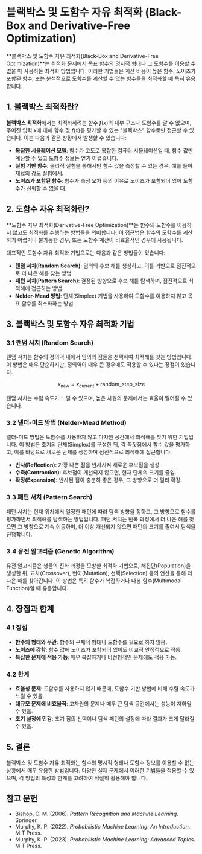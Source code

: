 # 블랙박스 및 도함수 자유 최적화 (Black-Box and Derivative-Free Optimization)

**블랙박스 및 도함수 자유 최적화(Black-Box and Derivative-Free Optimization)**는 최적화 문제에서 목표 함수의 명시적 형태나 그 도함수를 이용할 수 없을 때 사용하는 최적화 방법입니다. 이러한 기법들은 계산 비용이 높은 함수, 노이즈가 포함된 함수, 또는 분석적으로 도함수를 계산할 수 없는 함수들을 최적화할 때 특히 유용합니다.

## 1. 블랙박스 최적화란?

**블랙박스 최적화**에서는 최적화하려는 함수 $f(x)$의 내부 구조나 도함수를 알 수 없으며, 주어진 입력 $x$에 대해 함수 값 $f(x)$를 평가할 수 있는 "블랙박스" 함수로만 접근할 수 있습니다. 이는 다음과 같은 상황에서 발생할 수 있습니다:

- **복잡한 시뮬레이션 모델**: 함수가 고도로 복잡한 컴퓨터 시뮬레이션일 때, 함수 값만 계산할 수 있고 도함수 정보는 얻기 어렵습니다.
- **실험 기반 함수**: 물리적 실험을 통해서만 함수 값을 측정할 수 있는 경우, 예를 들어 재료의 강도 실험에서.
- **노이즈가 포함된 함수**: 함수가 측정 오차 등의 이유로 노이즈가 포함되어 있어 도함수가 신뢰할 수 없을 때.

## 2. 도함수 자유 최적화란?

**도함수 자유 최적화(Derivative-Free Optimization)**는 함수의 도함수를 이용하지 않고도 최적화를 수행하는 방법들을 의미합니다. 이 접근법은 함수의 도함수를 계산하기 어렵거나 불가능한 경우, 또는 도함수 계산이 비효율적인 경우에 사용됩니다.

대표적인 도함수 자유 최적화 기법으로는 다음과 같은 방법들이 있습니다:

- **랜덤 서치(Random Search)**: 임의의 후보 해를 생성하고, 이를 기반으로 점진적으로 더 나은 해를 찾는 방법.
- **패턴 서치(Pattern Search)**: 결정된 방향으로 후보 해를 탐색하며, 점진적으로 최적해에 접근하는 방법.
- **Nelder-Mead 방법**: 단체(Simplex) 기법을 사용하여 도함수를 이용하지 않고 목표 함수를 최소화하는 방법.

## 3. 블랙박스 및 도함수 자유 최적화 기법

### 3.1 랜덤 서치 (Random Search)

랜덤 서치는 함수의 정의역 내에서 임의의 점들을 선택하여 최적해를 찾는 방법입니다. 이 방법은 매우 단순하지만, 정의역이 매우 큰 경우에도 적용할 수 있다는 장점이 있습니다.

$$
x_{\text{new}} = x_{\text{current}} + \text{random\_step\_size}
$$

랜덤 서치는 수렴 속도가 느릴 수 있으며, 높은 차원의 문제에서는 효율이 떨어질 수 있습니다.

### 3.2 넬더-미드 방법 (Nelder-Mead Method)

넬더-미드 방법은 도함수를 사용하지 않고 다차원 공간에서 최적해를 찾기 위한 기법입니다. 이 방법은 초기의 단체(Simplex)를 구성한 뒤, 각 꼭짓점에서 함수 값을 평가하고, 이를 바탕으로 새로운 단체를 생성하며 점진적으로 최적해에 접근합니다.

- **반사(Reflection)**: 가장 나쁜 점을 반사시켜 새로운 후보점을 생성.
- **수축(Contraction)**: 후보점이 개선되지 않으면, 현재 단체의 크기를 줄임.
- **확장(Expansion)**: 반사된 점이 충분히 좋은 경우, 그 방향으로 더 멀리 확장.

### 3.3 패턴 서치 (Pattern Search)

패턴 서치는 현재 위치에서 일정한 패턴에 따라 탐색 방향을 정하고, 그 방향으로 함수를 평가하면서 최적해를 탐색하는 방법입니다. 패턴 서치는 반복 과정에서 더 나은 해를 찾으면 그 방향으로 계속 이동하며, 더 이상 개선되지 않으면 패턴의 크기를 줄여서 탐색을 진행합니다.

### 3.4 유전 알고리즘 (Genetic Algorithm)

유전 알고리즘은 생물의 진화 과정을 모방한 최적화 기법으로, 해집단(Population)을 생성한 뒤, 교차(Crossover), 변이(Mutation), 선택(Selection) 등의 연산을 통해 더 나은 해를 찾아갑니다. 이 방법은 특히 함수가 복잡하거나 다봉 함수(Multimodal Function)일 때 유용합니다.

## 4. 장점과 한계

### 4.1 장점

- **함수의 형태와 무관**: 함수의 구체적 형태나 도함수를 필요로 하지 않음.
- **노이즈에 강함**: 함수 값에 노이즈가 포함되어 있어도 비교적 안정적으로 작동.
- **복잡한 문제에 적용 가능**: 매우 복잡하거나 비선형적인 문제에도 적용 가능.

### 4.2 한계

- **효율성 문제**: 도함수를 사용하지 않기 때문에, 도함수 기반 방법에 비해 수렴 속도가 느릴 수 있음.
- **대규모 문제에 비효율적**: 고차원의 문제나 매우 큰 탐색 공간에서는 성능이 저하될 수 있음.
- **초기 설정에 민감**: 초기 점의 선택이나 탐색 패턴의 설정에 따라 결과가 크게 달라질 수 있음.

## 5. 결론

블랙박스 및 도함수 자유 최적화는 함수의 명시적 형태나 도함수 정보를 이용할 수 없는 상황에서 매우 유용한 방법입니다. 다양한 실제 문제에서 이러한 기법들을 적용할 수 있으며, 각 방법의 특성과 한계를 고려하여 적절히 활용해야 합니다.

## 참고 문헌

- Bishop, C. M. (2006). *Pattern Recognition and Machine Learning*. Springer.
- Murphy, K. P. (2022). *Probabilistic Machine Learning: An Introduction*. MIT Press.
- Murphy, K. P. (2023). *Probabilistic Machine Learning: Advanced Topics*. MIT Press.
